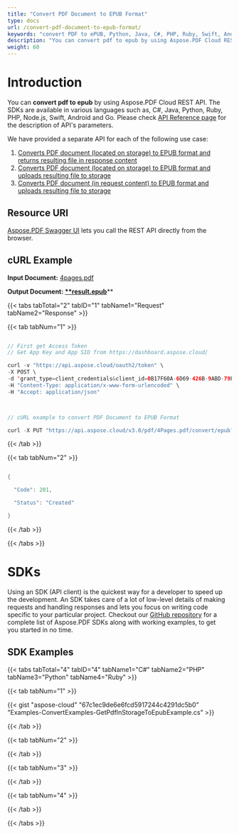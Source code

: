 ```yaml
---
title: "Convert PDF Document to EPUB Format"
type: docs
url: /convert-pdf-document-to-epub-format/
keywords: "convert PDF to ePUB, Python, Java, C#, PHP, Ruby, Swift, Android, Go"
description: "You can convert pdf to epub by using Aspose.PDF Cloud REST API. The SDKs are available in various languages such as, C#, Java, Python, Ruby, PHP, Node.js, Swift, Android and Go. Please check API Reference page for the description of API&amp;apos;s parameters."
weight: 60
---
```




# **Introduction**
You can **convert pdf to epub** by using Aspose.PDF Cloud REST API. The SDKs are available in various languages such as, C#, Java, Python, Ruby, PHP, Node.js, Swift, Android and Go. Please check [API Reference page](https://apireference.aspose.cloud/pdf/#!/Convert/PutPdfInStorageToEpub) for the description of API's parameters.

We have provided a separate API for each of the following use case:

1. [Converts PDF document (located on storage) to EPUB format and returns resulting file in response content](https://apireference.aspose.cloud/pdf/#!/Convert/GetPdfInStorageToEpub)
1. [Converts PDF document (located on storage) to EPUB format and uploads resulting file to storage](https://apireference.aspose.cloud/pdf/#!/Convert/PutPdfInStorageToEpub)
1. [Converts PDF document (in request content) to EPUB format and uploads resulting file to storage](https://apireference.aspose.cloud/pdf/#!/Convert/PutPdfInRequestToEpub)
## **Resource URI**
[Aspose.PDF Swagger UI](https://apireference.aspose.cloud/pdf/#!/Convert/PutPdfInRequestToDoc) lets you call the REST API directly from the browser.
## **cURL Example**
**Input Document:** [4pages.pdf](https://github.com/aspose-pdf-cloud/aspose-pdf-cloud-dotnet/blob/master/pdf/attachments/4pages.pdf)

**Output Document: [**result.epub](https://github.com/aspose-pdf-cloud/aspose-pdf-cloud-dotnet/blob/master/pdf/attachments/result.epub)****  

{{< tabs tabTotal="2" tabID="1" tabName1="Request" tabName2="Response" >}}

{{< tab tabNum="1" >}}

```java

// First get Access Token
// Get App Key and App SID from https://dashboard.aspose.cloud/

curl -v "https://api.aspose.cloud/oauth2/token" \
-X POST \
-d 'grant_type=client_credentials&client_id=0B17F60A-6D69-426B-9ABD-79F35A6E9F7B&client_secret=53b8b19adffa41a3e87dbbd8858977ae' \
-H "Content-Type: application/x-www-form-urlencoded" \
-H "Accept: application/json"



// cURL example to convert PDF Document to EPUB Format

curl -X PUT "https://api.aspose.cloud/v3.0/pdf/4Pages.pdf/convert/epub?outPath=result.epub&contentRecognitionMode=Flow" -H "accept: application/json" -H "authorization: Bearer eyJhbGciOiJSUzI1NiIsInR5cCI6IkpXVCJ9.eyJuYmYiOjE1OTQyMDM0ODIsImV4cCI6MTU5NDI4OTg4MiwiaXNzIjoiaHR0cHM6Ly9hcGkuYXNwb3NlLmNsb3VkIiwiYXVkIjpbImh0dHBzOi8vYXBpLmFzcG9zZS5jbG91ZC9yZXNvdXJjZXMiLCJhcGkucGxhdGZvcm0iLCJhcGkucHJvZHVjdHMiLCJhcGkuc3RvcmFnZSJdLCJjbGllbnRfaWQiOiJiZmM1MzQyOS01NzkwLTRhZTUtOGE5Ni04OWVjYWJlNGIyYTAiLCJjbGllbnRfZGVmYXVsdF9zdG9yYWdlIjoiMjVDNDNBNUMtMEQ1RS00MjFCLTlGMTUtQjRCNzY0RDRCMEVEIiwiY2xpZW50X2lkU3J2SWQiOiI0MDQ4OTkiLCJzY29wZSI6WyJhcGkucGxhdGZvcm0iLCJhcGkucHJvZHVjdHMiLCJhcGkuc3RvcmFnZSJdfQ.Sms8wYcZrqsu-Z1us8ixABAHyWwo4TUlKNEeF2l-aUijOaAI0sk4t0XtltchkxtGVrks4YSEQ3_48LvksO72aoJfjICi6h3vZuxF_yrb5oNqw9yyq05vDO9EqH0YHhCFB0LTPFj9HhDmsEko7rbtHJtdmo2vxTGKWBBh8f1O0l2OTTbKww5LpYntZ_MOSgG8xbHj7DFl72idAfTMbX4_Zi1I4JgSw2IAbwB-WUnuLL27unzJB2uUApQsdI-lGaY8IEXAeqAcVcIZIve1hxzmFRN03SpPPKXDgV4P3hvG8xCrZ6pMoWh5IKcyyUXN5ZRvBnuMDsgiQb6ZC16XV2TMHQ"

```

{{< /tab >}}

{{< tab tabNum="2" >}}

```java

{

  "Code": 201,

  "Status": "Created"

}

```

{{< /tab >}}

{{< /tabs >}}
# **SDKs**
Using an SDK (API client) is the quickest way for a developer to speed up the development. An SDK takes care of a lot of low-level details of making requests and handling responses and lets you focus on writing code specific to your particular project. Checkout our [GitHub repository](https://github.com/aspose-pdf-cloud) for a complete list of Aspose.PDF SDKs along with working examples, to get you started in no time.
## **SDK Examples**
{{< tabs tabTotal="4" tabID="4" tabName1="C#" tabName2="PHP" tabName3="Python" tabName4="Ruby" >}}

{{< tab tabNum="1" >}}



{{< gist "aspose-cloud" "67c1ec9de6e6fcd5917244c4291dc5b0" "Examples-ConvertExamples-GetPdfInStorageToEpubExample.cs" >}}

{{< /tab >}}

{{< tab tabNum="2" >}}



{{< /tab >}}

{{< tab tabNum="3" >}}



{{< /tab >}}

{{< tab tabNum="4" >}}



{{< /tab >}}

{{< /tabs >}}
